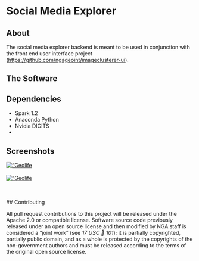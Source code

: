 # Social Media Explorer

## About
The social media explorer backend is meant to be used in conjunction with the front end user interface project (https://github.com/ngageoint/imageclusterer-ui). 

## The Software 

## Dependencies
- Spark 1.2
- Anaconda Python 
- Nvidia DIGITS
- 
## Screenshots
<p align=“center”>
	<a href=“https://raw.githubusercontent.com/ngageoint/social-media-explorer/master/screenshots/3D%20Deep%20Feature%20Clustering.png?token=AG5ZcRcNQPDaCF8Rk_NES6ws37r9VMaNks5WVKeYwA%3D%3D” target=“_blank”><img align=“center” src=“https://raw.githubusercontent.com/ngageoint/social-media-explorer/master/screenshots/Mapping%20Georeferenced%20Images.png?token=AG5ZcfRkWwAwu_DhHcdIz8he5gKPCh2Uks5WVKfFwA%3D%3D” alt=“Geolife data at city scale”></a><br/><br/>
	<a href=“https://raw.githubusercontent.com/ngageoint/social-media-explorer/master/screenshots/Tank%20Social%20Media%20Example.png?token=AG5ZcVkXlQPntPi9Cht6Yxp9XMsQyIaOks5WVKfbwA%3D%3D” target=“_blank”><img align=“center” src=“https://raw.githubusercontent.com/ngageoint/social-media-explorer/master/screenshots/Utilizing%20Translation%20of%20Tweets.png?token=AG5ZcaJfZ4nCAC0AdOEuoRr5ur8zQYlqks5WVKf3wA%3D%3D” alt=“Geolife data at block scale”></a><br/><br/><br/>
	
</p>
## Contributing

All pull request contributions to this project will be released under the Apache 2.0 or compatible license.
Software source code previously released under an open source license and then modified by NGA staff is considered a “joint work” (see *17 USC  101*); it is partially copyrighted, partially public domain, and as a whole is protected by the copyrights of the non-government authors and must be released according to the terms of the original open source license.

